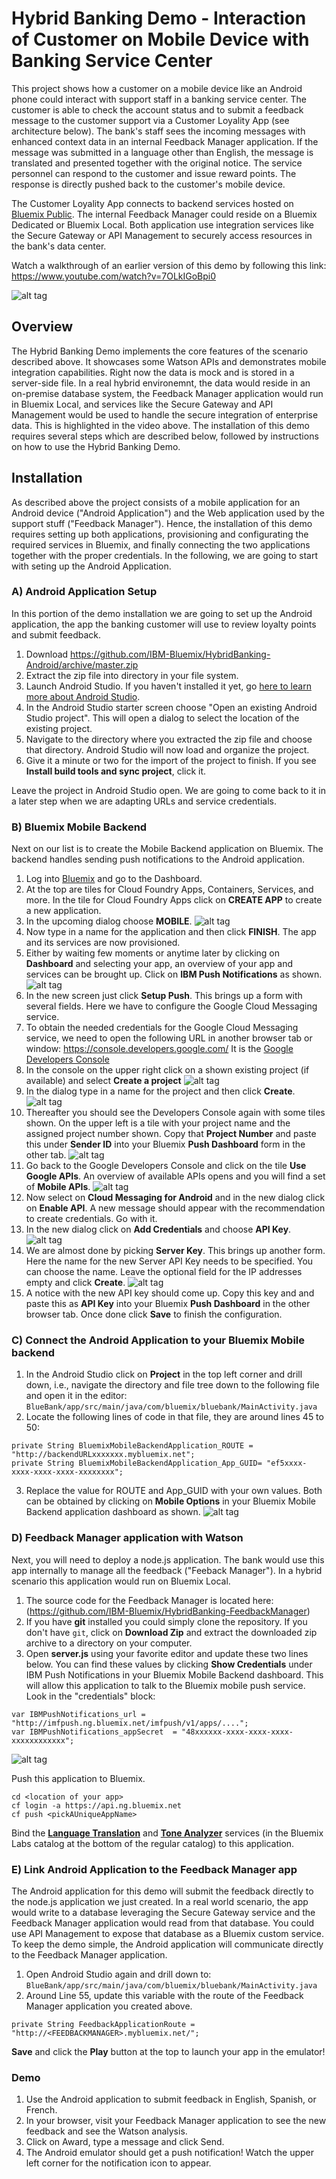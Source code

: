 # Hybrid Banking Demo - Interaction of Customer on Mobile Device with Banking Service Center

This project shows how a customer on a mobile device like an Android phone could interact with support staff in a banking service center. The customer is able to check the account status and to submit a feedback message to the customer support via a Customer Loyality App (see architecture below). The bank's staff sees the incoming messages with enhanced context data in an internal Feedback Manager application. If the message was submitted in a language other than English, the message is translated and presented together with the original notice. The service personnel can respond to the customer and issue reward points. The response is directly pushed back to the customer's mobile device.

The Customer Loyality App connects to backend services hosted on [Bluemix Public](http://www.bluemix.net). The internal Feedback Manager could reside on a Bluemix Dedicated or Bluemix Local. Both application use integration services like the Secure Gateway or API Management to securely access resources in the bank's data center.

Watch a walkthrough of an earlier version of this demo by following this link:
https://www.youtube.com/watch?v=7OLkIGoBpi0

![alt tag](https://raw.githubusercontent.com/IBM-Bluemix/HybridBanking-Android/master/images/Architecture.png)

## Overview
The Hybrid Banking Demo implements the core features of the scenario described above. It showcases some Watson APIs and demonstrates mobile integration capabilities. Right now the data is mock and is stored in a server-side file. In a real hybrid environemnt, the data would reside in an on-premise database system, the Feedback Manager application would run in Bluemix Local, and services like the Secure Gateway and API Management would be used to handle the secure integration of enterprise data. This is highlighted in the video above. The installation of this demo requires several steps which are described below, followed by instructions on how to use the Hybrid Banking Demo.


## Installation
As described above the project consists of a mobile application for an Android device ("Android Application") and the Web application used by the support stuff ("Feedback Manager"). Hence, the installation of this demo requires setting up both applications, provisioning and configurating the required services in Bluemix, and finally connecting the two applications together with the proper credentials. In the following, we are going to start with seting up the Android Application.

### A) Android Application Setup
In this portion of the demo installation we are going to set up the Android application, the app the banking customer will use to review loyalty points and submit feedback.

1. Download https://github.com/IBM-Bluemix/HybridBanking-Android/archive/master.zip
2. Extract the zip file into directory in your file system.
3. Launch Android Studio. If you haven't installed it yet, go [here to learn more about Android Studio](http://developer.android.com/develop/index.html).
4. In the Android Studio starter screen choose "Open an existing Android Studio project". This will open a dialog to select the location of the existing project.
5. Navigate to the directory where you extracted the zip file and choose that directory. Android Studio will now load and organize the project.
6. Give it a minute or two for the import of the project to finish. If you see **Install build tools and sync project**, click it.

Leave the project in Android Studio open. We are going to come back to it in a later step when we are adapting URLs and service credentials.

### B) Bluemix Mobile Backend

Next on our list is to create the Mobile Backend application on Bluemix. The backend handles sending push notifications to the Android application. 

1. Log into [Bluemix](http://www.bluemix.net) and go to the Dashboard.
2. At the top are tiles for Cloud Foundry Apps, Containers, Services, and more. In the tile for Cloud Foundry Apps click on **CREATE APP** to create a new application.
3. In the upcoming dialog choose **MOBILE**.
![alt tag](https://raw.githubusercontent.com/IBM-Bluemix/HybridBanking-Android/master/images/MobileApp.png)
4. Now type in a name for the application and then click **FINISH**. The app and its services are now provisioned.
5. Either by waiting few moments or anytime later by clicking on **Dashboard** and selecting your app, an overview of your app and services can be brought up. Click on **IBM Push Notifications** as shown.
![alt tag](https://raw.githubusercontent.com/IBM-Bluemix/HybridBanking-Android/master/images/MobileAppOverview.png)
6. In the new screen just click **Setup Push**. This brings up a form with several fields. Here we have to configure the Google Cloud Messaging service.
7. To obtain the needed credentials for the Google Cloud Messaging service, we need to open the following URL in another browser tab or window: https://console.developers.google.com/ It is the [Google Developers Console](https://console.developers.google.com/)
8. In the console on the upper right click on a shown existing project (if available) and select **Create a project**
![alt tag](https://raw.githubusercontent.com/IBM-Bluemix/HybridBanking-Android/master/images/GoogleDevelopersConsole.png)
9. In the dialog type in a name for the project and then click **Create**.
![alt tag](https://raw.githubusercontent.com/IBM-Bluemix/HybridBanking-Android/master/images/GoogleNewProject.png)
10. Thereafter you should see the Developers Console again with some tiles shown. On the upper left is a tile with your project name and the assigned project number shown. Copy that **Project Number** and paste this under **Sender ID** into your Bluemix **Push Dashboard** form in the other tab.
![alt tag](https://raw.githubusercontent.com/IBM-Bluemix/HybridBanking-Android/master/images/GoogleProject.png)
11. Go back to the Google Developers Console and click on the tile **Use Google APIs**. An overview of available APIs opens and you will find a set of **Mobile APIs**.
![alt tag](https://raw.githubusercontent.com/IBM-Bluemix/HybridBanking-Android/master/images/GoogleMobileAPIs.png)
12. Now select on **Cloud Messaging for Android** and in the new dialog click on **Enable API**. A new message should appear with the recommendation to create credentials. Go with it.
13. In the new dialog click on **Add Credentials** and choose **API Key**. 
![alt tag](https://raw.githubusercontent.com/IBM-Bluemix/HybridBanking-Android/master/images/GoogleAddCredentials.png)
14. We are almost done by picking **Server Key**. This brings up another form. Here the name for the new Server API Key needs to be specified. You can choose the name. Leave the optional field for the IP addresses empty and click **Create**.
![alt tag](https://raw.githubusercontent.com/IBM-Bluemix/HybridBanking-Android/master/images/GoogleServerAPIKey.png)
15. A notice with the new API key should come up. Copy this key and and paste this as **API Key** into your Bluemix **Push Dashboard** in the other browser tab. Once done click **Save** to finish the configuration.

### C) Connect the Android Application to your Bluemix Mobile backend

1. In the Android Studio click on **Project** in the top left corner and drill down, i.e., navigate the directory and file tree down to the following file and open it in the editor: `BlueBank/app/src/main/java/com/bluemix/bluebank/MainActivity.java`
2. Locate the following lines of code in that file, they are around lines 45 to 50:
 
 ```
 private String BluemixMobileBackendApplication_ROUTE = "http://backendURLxxxxxxx.mybluemix.net";
 private String BluemixMobileBackendApplication_App_GUID= "ef5xxxx-xxxx-xxxx-xxxx-xxxxxxxx";
 ```
3. Replace the value for ROUTE and App_GUID with your own values. Both can be obtained by clicking on **Mobile Options** in your Bluemix Mobile Backend application dashboard as shown.
![alt tag](https://raw.githubusercontent.com/IBM-Bluemix/HybridBanking-Android/master/images/MobileOptions.png)

### D) Feedback Manager application with Watson
Next, you will need to deploy a node.js application. The bank would use this app internally to manage all the feedback ("Feeback Manager"). In a hybrid scenario this application would run on Bluemix Local.

1. The source code for the Feedback Manager is located here: (https://github.com/IBM-Bluemix/HybridBanking-FeedbackManager)
2. If you have **git** installed you could simply clone the repository. If you don't have `git`, click on **Download Zip** and extract the downloaded zip archive to a directory on your computer.
3. Open **server.js** using your favorite editor and update these two lines below. You can find these values by clicking **Show Credentials** under IBM Push Notifications in your Bluemix Mobile Backend dashboard. This will allow this application to talk to the Bluemix mobile push service. Look in the "credentials" block:

  ```
  var IBMPushNotifications_url = "http://imfpush.ng.bluemix.net/imfpush/v1/apps/....";
  var IBMPushNotifications_appSecret  = "48xxxxxx-xxxx-xxxx-xxxx-xxxxxxxxxxxx";
  ```
![alt tag](https://raw.githubusercontent.com/IBM-Bluemix/HybridBanking-Android/master/images/MobilePushCredentials.png)

Push this application to Bluemix. 
```
cd <location of your app>
cf login -a https://api.ng.bluemix.net
cf push <pickAUniqueAppName>
```
Bind the [**Language Translation**](https://console.ng.bluemix.net/catalog/services/language-translation/) and [**Tone Analyzer**](https://console.ng.bluemix.net/catalog/services/tone-analyzer) services (in the Bluemix Labs catalog at the bottom of the regular catalog) to this application. 

### E) Link Android Application to the Feedback Manager app
The Android application for this demo will submit the feedback directly to the node.js application we just created. In a real world scenario, the app would write to a database leveraging the Secure Gateway service and the Feedback Manager application would read from that database. You could use API Management to expose that database as a Bluemix custom service. To keep the demo simple, the Android application will communicate directly to the Feedback Manager application.

1. Open Android Studio again and drill down to: 
`BlueBank/app/src/main/java/com/bluemix/bluebank/MainActivity.java`
2. Around Line 55, update this variable with the route of the Feedback Manager application you created above.
  ```    
  private String FeedbackApplicationRoute = "http://<FEEDBACKMANAGER>.mybluemix.net/";
  ```
**Save** and click the **Play** button at the top to launch your app in the emulator!


### Demo
1. Use the  Android application to submit feedback in English, Spanish, or French.
2. In your browser, visit your Feedback Manager application to see the new feedback and see the Watson analysis.
3. Click on Award, type a message and click Send.
4. The Android emulator should get a push notification! Watch the upper left corner for the notification icon to appear.
